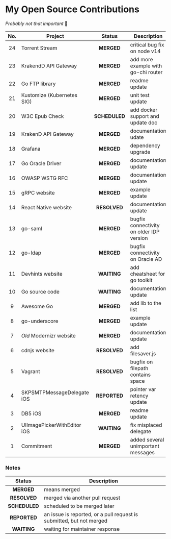 # My Open Source Contributions

*Probably not that important* 🤷

| No. | Project | Status | Description | Link |
| :-: | ------- | :----: | ----------- | :--: |
| 24 | Torrent Stream | **MERGED** | critical bug fix on node v14 | https://git.io/JIsIx |
| 23 | KrakendD API Gateway | **MERGED** | add more example with go-chi router | https://git.io/JJlfM |
| 22 | Go FTP library | **MERGED** | readme update | https://git.io/JJG8C |
| 21 | Kustomize (Kubernetes SIG) | **MERGED** | unit test update | https://git.io/JfIZI |
| 20 | W3C Epub Check | **SCHEDULED** | add docker support and update doc | https://git.io/JqktR |
| 19 | KrakenD API Gateway | **MERGED** | documentation udate | https://git.io/JfvEX |
| 18 | Grafana | **MERGED** | dependency upgrade | https://git.io/JfvE1 |
| 17 | Go Oracle Driver | **MERGED** | documentation update | https://git.io/JfvEM |
| 16 | OWASP WSTG RFC | **MERGED** | documentation update | https://git.io/JfvED |
| 15 | gRPC website | **MERGED** | example update | https://git.io/JfvEy |
| 14 | React Native website | **RESOLVED** | documentation update | https://git.io/JfvES |
| 13 | go-saml | **MERGED** | bugfix connectivity on older IDP version | https://git.io/JfvE9 |
| 12 | go-ldap | **MERGED** | bugfix connectivity on Oracle AD | https://git.io/JfvEH |
| 11 | Devhints website | **WAITING** | add cheatsheet for go toolkit | https://git.io/JfvE7 |
| 10 | Go source code | **WAITING** | documentation update | https://git.io/JfvE5 |
| 9 | Awesome Go | **MERGED** | add lib to the list | https://git.io/JfvEb |
| 8 | go-underscore | **MERGED** | example update | https://git.io/JJ7vr |
| 7 | *Old* Modernizr website | **MERGED** | documentation update | https://git.io/JfvEA |
| 6 | cdnjs website | **RESOLVED** | add filesaver.js | https://git.io/JfvEp |
| 5 | Vagrant | **RESOLVED** | bugfix on filepath contains space | https://git.io/Jfvue |
| 4 | SKPSMTPMessageDelegate iOS | **REPORTED** | pointer var retency update | https://git.io/JfvEj |
| 3 | DB5 iOS | **MERGED** | readme update | https://git.io/JJ7vV |
| 2 | UIImagePickerWithEditor iOS | **WAITING** | fix misplaced delegate | https://git.io/JJ7v2 |
| 1 | Commitment | **MERGED** | added several unimportant messages | https://git.io/JJ7vu |

### Notes


| Status | Description |
| :----: | ----------- |
| **MERGED** | means merged |
| **RESOLVED** | merged via another pull request |
| **SCHEDULED** | scheduled to be merged later |
| **REPORTED** | an issue is reported, or a pull request is submitted, but not merged |
| **WAITING** | waiting for maintainer response |
